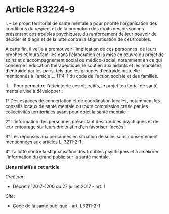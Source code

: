 # Article R3224-9

I. – Le projet territorial de santé mentale a pour priorité l'organisation des conditions du respect et de la promotion des
droits des personnes présentant des troubles psychiques, du renforcement de leur pouvoir de décider et d'agir et de la lutte
contre la stigmatisation de ces troubles.

A cette fin, il veille à promouvoir l'implication de ces personnes, de leurs proches et leurs familles dans l'élaboration et
la mise en œuvre du projet de soins et d'accompagnement social ou médico-social, notamment en ce qui concerne l'éducation
thérapeutique, le soutien aux aidants et les modalités d'entraide par les pairs, tels que les groupes d'entraide mutuelle
mentionnés à l'article L. 1114-1 du code de l'action sociale et des familles.

II. – Pour permettre l'atteinte de ces objectifs, le projet territorial de santé mentale vise à développer :

1° Des espaces de concertation et de coordination locales, notamment les conseils locaux de santé mentale ou toute commission
créée par les collectivités territoriales ayant pour objet la santé mentale ;

2° L'information des personnes présentant des troubles psychiques et de leur entourage sur leurs droits afin d'en favoriser
l'accès ;

3° Les réponses aux personnes en situation de soins sans consentement mentionnées aux articles L. 3211-2-1 ;

4° La lutte contre la stigmatisation des troubles psychiques et à améliorer l'information du grand public sur la santé
mentale.

**Liens relatifs à cet article**

_Créé par_:

  - Décret n°2017-1200 du 27 juillet 2017 - art. 1

_Cite_:

  - Code de la santé publique - art. L3211-2-1

